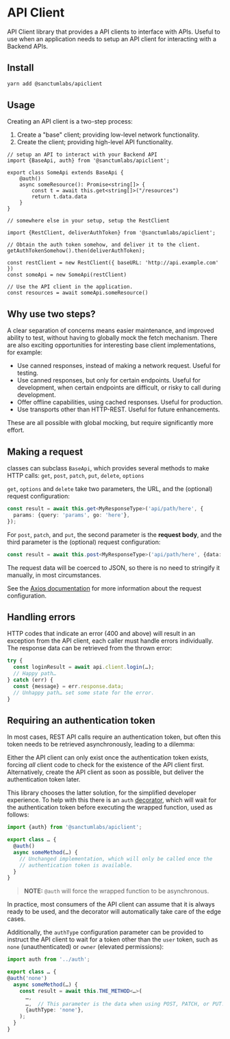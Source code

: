 # API Client

API Client library that provides a API clients to interface with APIs. Useful to use when an application needs
to setup an API client for interacting with a Backend APIs.

## Install

```sh
yarn add @sanctumlabs/apiclient
```

## Usage

Creating an API client is a two-step process:

1. Create a "base" client; providing low-level network functionality.
2. Create the client; providing high-level API functionality.

```tsx
// setup an API to interact with your Backend API 
import {BaseApi, auth} from '@sanctumlabs/apiclient';

export class SomeApi extends BaseApi {
    @auth()
    async someResource(): Promise<string[]> {
        const t = await this.get<string[]>("/resources")
        return t.data.data
    }
}

// somewhere else in your setup, setup the RestClient

import {RestClient, deliverAuthToken} from '@sanctumlabs/apiclient';

// Obtain the auth token somehow, and deliver it to the client.
getAuthTokenSomehow().then(deliverAuthToken);

const restClient = new RestClient({ baseURL: 'http://api.example.com' })
const someApi = new SomeApi(restClient)

// Use the API client in the application.
const resources = await someApi.someResource()
```

## Why use two steps?

A clear separation of concerns means easier maintenance, and improved ability to
test, without having to globally mock the fetch mechanism. There are also
exciting opportunities for interesting base client implementations, for example:

- Use canned responses, instead of making a network request. Useful for testing.
- Use canned responses, but only for certain endpoints. Useful for development,
  when certain endpoints are difficult, or risky to call during development.
- Offer offline capabilities, using cached responses. Useful for production.
- Use transports other than HTTP-REST. Useful for future enhancements.

These are all possible with global mocking, but require significantly more
effort.

## Making a request

classes can subclass `BaseApi`, which provides several methods to make
HTTP calls: `get`, `post`, `patch`, `put`, `delete`, `options`

`get`, `options` and `delete` take two parameters, the URL, and the (optional) request
configuration:

```typescript
const result = await this.get<MyResponseType>('api/path/here', {
  params: {query: 'params', go: 'here'},
});
```

For `post`, `patch`, and `put`, the second parameter is the **request body**,
and the third parameter is the (optional) request configuration:

```typescript
const result = await this.post<MyResponseType>('api/path/here', {data: 'values', go: 'here'});
```

The request data will be coerced to JSON, so there is no need to stringify it
manually, in most circumstances.

See the [Axios documentation](https://www.npmjs.com/package/axios#request-method-aliases)
for more information about the request configuration.

## Handling errors

HTTP codes that indicate an error (400 and above) will result in an exception
from the API client, each caller must handle errors individually. The response
data can be retrieved from the thrown error:

```typescript
try {
  const loginResult = await api.client.login(…);
  // Happy path…
} catch (err) {
  const {message} = err.response.data;
  // Unhappy path… set some state for the error.
}
```

## Requiring an authentication token

In most cases, REST API calls require an authentication token, but often this
token needs to be retrieved asynchronously, leading to a dilemma:

Either the API client can only exist once the authentication token exists,
forcing _all_ client code to check for the existence of the API client first.
Alternatively, create the API client as soon as possible, but deliver the
authentication token later.

This library chooses the latter solution, for the simplified developer
experience. To help with this there is an `auth` [decorator], which will wait
for the authentication token before executing the wrapped function, used as
follows:

[decorator]: https://www.typescriptlang.org/docs/handbook/decorators.html

```typescript
import {auth} from '@sanctumlabs/apiclient';

export class … {
  @auth()
  async someMethod(…) {
    // Unchanged implementation, which will only be called once the
    // authentication token is available.
  }
}
```

> **NOTE:** `@auth` will force the wrapped function to be asynchronous.

In practice, most consumers of the API client can assume that it is always ready
to be used, and the decorator will automatically take care of the edge cases.

Additionally, the `authType` configuration parameter can be provided to instruct
the API client to wait for a token other than the `user` token, such as `none`
(unauthenticated) or `owner` (elevated permissions):

```typescript
import auth from '../auth';

export class … {
@auth('none')
  async someMethod(…) {
    const result = await this.THE_METHOD<…>(
      …,
      …,  // This parameter is the data when using POST, PATCH, or PUT.
      {authType: 'none'},
    );
  }
}
```
